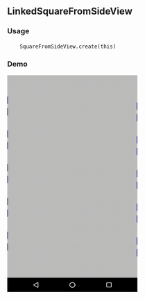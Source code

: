 ## LinkedSquareFromSideView

### Usage
```
    SquareFromSideView.create(this)
```

### Demo

<img src="https://github.com/Anwesh43/LinkedSquareFromSideView/blob/master/demo/squarefromsideview.gif" width="300px" height="500px">